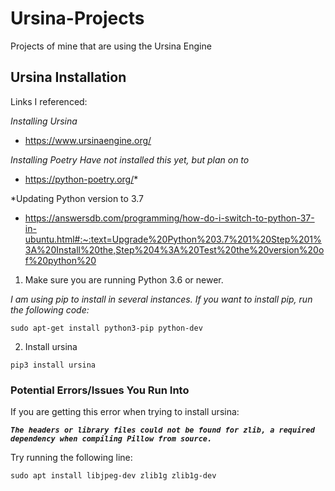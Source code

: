 # Ursina-Projects
Projects of mine that are using the Ursina Engine


## Ursina Installation

Links I referenced:

*Installing Ursina*

- https://www.ursinaengine.org/

*Installing Poetry*
*Have not installed this yet, but plan on to*

- https://python-poetry.org/*

*Updating Python version to 3.7

- https://answersdb.com/programming/how-do-i-switch-to-python-37-in-ubuntu.html#:~:text=Upgrade%20Python%203.7%201%20Step%201%3A%20Install%20the,Step%204%3A%20Test%20the%20version%20of%20python%20


1. Make sure you are running Python 3.6 or newer.

*I am using pip to install in several instances. If you want to install pip, run the following code:*

`sudo apt-get install python3-pip python-dev`

2. Install ursina

`pip3 install ursina`


### Potential Errors/Issues You Run Into

If you are getting this error when trying to install ursina:

***`The headers or library files could not be found for zlib,
    a required dependency when compiling Pillow from source.`***
    
Try running the following line:

`sudo apt install libjpeg-dev zlib1g zlib1g-dev`

